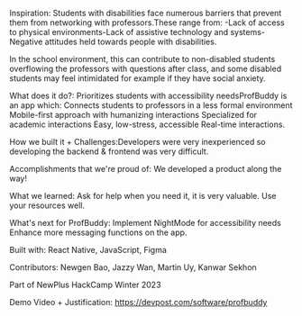 Inspiration: Students with disabilities face numerous barriers that prevent them from networking with professors.​These range from: -Lack of access to physical environments​-Lack of assistive technology and systems​-Negative attitudes held towards people with disabilities​.

In the school environment, this can contribute to non-disabled students overflowing the professors with questions after class, and some disabled students may feel intimidated for example if they have social anxiety.

What does it do?: Prioritizes students with accessibility needs​ProfBuddy is an app which: Connects students to professors in a less formal environment​Mobile-first approach with humanizing interactions ​Specialized for academic interactions ​Easy, low-stress, accessible ​Real-time interactions.

How we built it + Challenges:Developers were very inexperienced so developing the backend & frontend was very difficult.

Accomplishments that we're proud of: We developed a product along the way!

What we learned: Ask for help when you need it, it is very valuable. Use your resources well.

What's next for ProfBuddy:  Implement NightMode for accessibility needs Enhance more messaging functions on the app.

Built with: React Native, JavaScript, Figma

Contributors: Newgen Bao, Jazzy Wan, Martin Uy, Kanwar Sekhon

Part of NewPlus HackCamp Winter 2023

Demo Video + Justification: https://devpost.com/software/profbuddy
